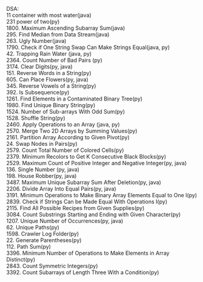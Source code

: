 DSA:
<br/>
11 container with most water(java)
<br/>
231 power of two(py)
<br/>
1800. Maximum Ascending Subarray Sum(java)
<br/>
295. Find Median from Data Stream(java)
<br/>
263. Ugly Number(java)
<br/>
1790. Check if One String Swap Can Make Strings Equal(java, py)
<br/>
42. Trapping Rain Water (java, py)
<br/>
2364. Count Number of Bad Pairs (py)
<br/>
3174. Clear Digits(py, java)
<br/>
151. Reverse Words in a String(py)
<br/>
605. Can Place Flowers(py, java)
<br/>
345. Reverse Vowels of a String(py)
<br/>
392. Is Subsequence(py)
<br/>
1261. Find Elements in a Contaminated Binary Tree(py)
<br/>
1980. Find Unique Binary String(py)
<br/>
1524. Number of Sub-arrays With Odd Sum(py)
<br/>
1528. Shuffle String(py)
<br/>
2460. Apply Operations to an Array (java, py)
<br/>
2570. Merge Two 2D Arrays by Summing Values(py)
<br/>
2161. Partition Array According to Given Pivot(py)
<br/>
24. Swap Nodes in Pairs(py)
<br/>
2579. Count Total Number of Colored Cells(py)
<br/>
2379. Minimum Recolors to Get K Consecutive Black Blocks(py)
<br/>
2529. Maximum Count of Positive Integer and Negative Integer(py, java)
<br/>
136. Single Number (py, java)
<br/>
198. House Robber(py, java)
<br/>
3487. Maximum Unique Subarray Sum After Deletion(py, java)
<br/>
2206. Divide Array Into Equal Pairs(py, java)
<br/>
3191. Minimum Operations to Make Binary Array Elements Equal to One I(py)
<br/>
2839. Check if Strings Can be Made Equal With Operations I(py)
<br/>
2115. Find All Possible Recipes from Given Supplies(py)
<br/>
3084. Count Substrings Starting and Ending with Given Character(py)
<br/>
1207. Unique Number of Occurrences(py, java)
<br/>
62. Unique Paths(py)
<br/>
1598. Crawler Log Folder(py)
<br/>
22. Generate Parentheses(py)
<br/>
112. Path Sum(py)
<br/>
3396. Minimum Number of Operations to Make Elements in Array Distinct(py)
<br/>
2843. Count Symmetric Integers(py)
<br/>
3392. Count Subarrays of Length Three With a Condition(py)
<br/>
<br/>

